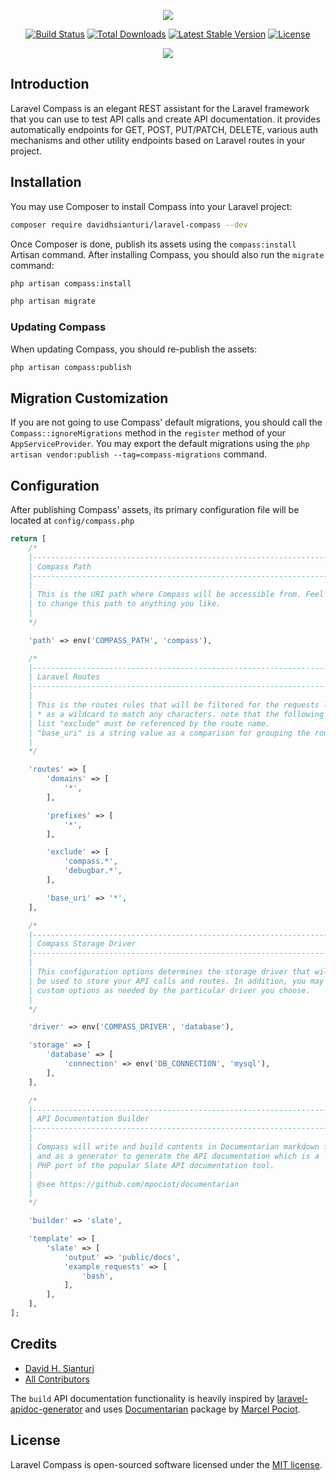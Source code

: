 <p align="center"><img src="https://res.cloudinary.com/dave24hwj8/image/upload/v1570257749/laravel-compass-logo.svg"></p>

<p align="center">
<a href="https://travis-ci.org/davidhsianturi/laravel-compass"><img src="https://travis-ci.org/davidhsianturi/laravel-compass.svg?branch=master" alt="Build Status"></a>
<a href="https://packagist.org/packages/davidhsianturi/laravel-compass"><img src="https://poser.pugx.org/davidhsianturi/laravel-compass/d/total.svg" alt="Total Downloads"></a>
<a href="https://packagist.org/packages/davidhsianturi/laravel-compass"><img src="https://poser.pugx.org/davidhsianturi/laravel-compass/v/stable.svg" alt="Latest Stable Version"></a>
<a href="https://packagist.org/packages/davidhsianturi/laravel-compass"><img src="https://poser.pugx.org/davidhsianturi/laravel-compass/license.svg" alt="License"></a>
</p>

<p align="center">
<kbd>
<img src="https://res.cloudinary.com/dave24hwj8/image/upload/v1571332039/Screenshot_2019-10-17_at_20.18.43_PM.png">
</kbd>
</p>

## Introduction

Laravel Compass is an elegant REST assistant for the Laravel framework that you can use to test API calls and create API documentation. it provides automatically endpoints for GET, POST, PUT/PATCH, DELETE, various auth mechanisms and other utility endpoints based on Laravel routes in your project.

## Installation

You may use Composer to install Compass into your Laravel project:

``` bash
composer require davidhsianturi/laravel-compass --dev
```

Once Composer is done, publish its assets using the `compass:install` Artisan command.
After installing Compass, you should also run the `migrate` command:

``` bash
php artisan compass:install

php artisan migrate
```

### Updating Compass

When updating Compass, you should re-publish the assets:

```bash
php artisan compass:publish
```

## Migration Customization

If you are not going to use Compass' default migrations, you should call the `Compass::ignoreMigrations` method in the `register` method of your `AppServiceProvider`.
You may export the default migrations using the `php artisan vendor:publish --tag=compass-migrations` command.

## Configuration

After publishing Compass' assets, its primary configuration file will be located at `config/compass.php`

```php
return [
    /*
    |--------------------------------------------------------------------------
    | Compass Path
    |--------------------------------------------------------------------------
    |
    | This is the URI path where Compass will be accessible from. Feel free
    | to change this path to anything you like.
    |
    */

    'path' => env('COMPASS_PATH', 'compass'),

    /*
    |--------------------------------------------------------------------------
    | Laravel Routes
    |--------------------------------------------------------------------------
    |
    | This is the routes rules that will be filtered for the requests list. use
    | * as a wildcard to match any characters. note that the following array
    | list "exclude" must be referenced by the route name.
    | "base_uri" is a string value as a comparison for grouping the routes.
    |
    */

    'routes' => [
        'domains' => [
            '*',
        ],

        'prefixes' => [
            '*',
        ],

        'exclude' => [
            'compass.*',
            'debugbar.*',
        ],

        'base_uri' => '*',
    ],

    /*
    |--------------------------------------------------------------------------
    | Compass Storage Driver
    |--------------------------------------------------------------------------
    |
    | This configuration options determines the storage driver that will
    | be used to store your API calls and routes. In addition, you may set any
    | custom options as needed by the particular driver you choose.
    |
    */

    'driver' => env('COMPASS_DRIVER', 'database'),

    'storage' => [
        'database' => [
            'connection' => env('DB_CONNECTION', 'mysql'),
        ],
    ],

    /*
    |--------------------------------------------------------------------------
    | API Documentation Builder
    |--------------------------------------------------------------------------
    |
    | Compass will write and build contents in Documentarian markdown files
    | and as a generator to generate the API documentation which is a
    | PHP port of the popular Slate API documentation tool.
    |
    | @see https://github.com/mpociot/documentarian
    |
    */

    'builder' => 'slate',

    'template' => [
        'slate' => [
            'output' => 'public/docs',
            'example_requests' => [
                'bash',
            ],
        ],
    ],
];
```

## Credits

- [David H. Sianturi](https://github.com/davidhsianturi)
- [All Contributors](../../contributors)

The `build` API documentation functionality is heavily inspired by [laravel-apidoc-generator](https://github.com/mpociot/laravel-apidoc-generator) and uses [Documentarian](https://github.com/mpociot/documentarian) package by [Marcel Pociot](https://github.com/mpociot).

## License

Laravel Compass is open-sourced software licensed under the [MIT license](https://opensource.org/licenses/MIT).
